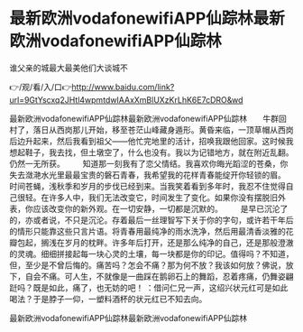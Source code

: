 # 最新欧洲vodafonewifiAPP仙踪林最新欧洲vodafonewifiAPP仙踪林
谁父亲的城最大最美他们大谈城不

👉/观/看/入/口👉http://www.baidu.com/link?url=9GtYscxq2JHtl4wpmtdwIAAxXmBlUXzKrLhK6E7cDRO&wd

最新欧洲vodafonewifiAPP仙踪林最新欧洲vodafonewifiAPP仙踪林　　牛群回村了，落日从西岗那儿开始，移至苍茫山峰藏身遁形。黄昏来临，一顶草帽从西岗后边升起来，然后我看到祖父――他忙完地里的活计，招唤我跟他回家。这时候我想起鞋子，我去找，但土墩空了，什么也没有。我以为记错地方，就在附近乱翻。仍然一无所获。
　　知道那一刻我有了恋父情结。我喜欢你晦光蹈涩的苍桑，你失去潋滟水光里最最宝贵的磐石青春，我希望我的花样青春能绽开你轻锁的眉。
时间苍蝇，浅秋季和岁月的步伐已经到来。当我笑着看到多年时，我忍不住觉得自己很轻。在许多人中，我们无法改变它，时间发生了变化。如果你没有摆脱旧外表，你应该改变你的新外观。在一切安静，一切都是沉默的。
　　是早已沉沦了的，亦或者说，不只是沉沦。存着最后一丝理智写下关于你的字句，或许若干年后的情形只能靠这些只言片语。将青春用最纯净的雨水洗净，然后用最清香淡雅的花瓣包起，搁浅在岁月的枕畔。许多年后打开，还是那么纯净的自己，还是那般澄澈的灵魂。细细拼接起每一块心灵的土壤，每一块都是你的印记。值得吗？不知道，但，至少是不曾后悔的。痛苦吗？怎会不痛？那为何不放？我该如何放？佛说，放下，自会不痛。可人生，不就像是一曲踩在鹅卵石上的舞蹈，忍着疼痛，仍舞姿翩跹吗？既是如此，痛了，也无妨的吧！
：借问仁兄一声，这绍兴状元红可是如此喝法？于是脖子一仰，一塑料酒杯的状元红已不知去向。

最新欧洲vodafonewifiAPP仙踪林最新欧洲vodafonewifiAPP仙踪林
